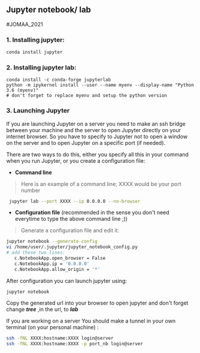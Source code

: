 ## Jupyter notebook/ lab
#JOMAA_2021
### 1. Installing jupyter:

```bash
conda install jupyter
```
### 2. Installing jupyter lab:
```
conda install -c conda-forge jupyterlab
python -m ipykernel install --user --name myenv --display-name "Python 3.6 (myenv)"
# don't forget to replace myenv and setup the python version
```
### 3. Launching Jupyter

If you are launching Jupyter on a server you need to make an ssh bridge between your machine and the server to open Jupyter directly on your internet browser. So you have to specify to Jupyter not to open a window on the server and to open Jupyter on a specific port (if needed).

There are two ways to do this, either you specify all this in your command when you run Jupyter, or you create a configuration file:
* **Command line**

>Here is an example of a command line; XXXX would be your port number  
  ```bash
   jupyter lab --port XXXX --ip 0.0.0.0 --no-browser
   ```

* **Configuration file** (recommended in the sense you don't need everytime to type the above command line ;))

>Generate a configuration file and edit it:

```bash
jupyter notebook --generate-config
vi /home/user/.jupyter/jupyter_notebook_config.py
# add these two lines: 
   c.NotebookApp.open_browser = False 
   c.NotebookApp.ip = '0.0.0.0' 
   c.NotebookApp.allow_origin = '*'
```

After configuration you can launch jupyter using: 

```jupyter notebook``` 

Copy the generated url into your browser to open jupyter and don't forget change ***tree*** ,in the url, to ***lab*** 

If you are working on a server 
You should make a tunnel in your own terminal (on your personal machine) : 
```bash
ssh -fNL XXXX:hostname:XXXX login@server
ssh -fNL XXXX:hostname:XXXX -p port_nb login@server
```
